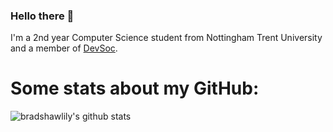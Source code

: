 ### Hello there 👋
I'm a 2nd year Computer Science student from Nottingham Trent University and a member of [DevSoc](https://github.com/NTUDevSoc).

# Some stats about my GitHub: 
![bradshawlily's github stats](https://github-readme-stats.vercel.app/api?username=bradshawlily&show_icons=true&theme=radical)

<!--
**bradshawlily/bradshawlily** is a ✨ _special_ ✨ repository because its `README.md` (this file) appears on your GitHub profile.

